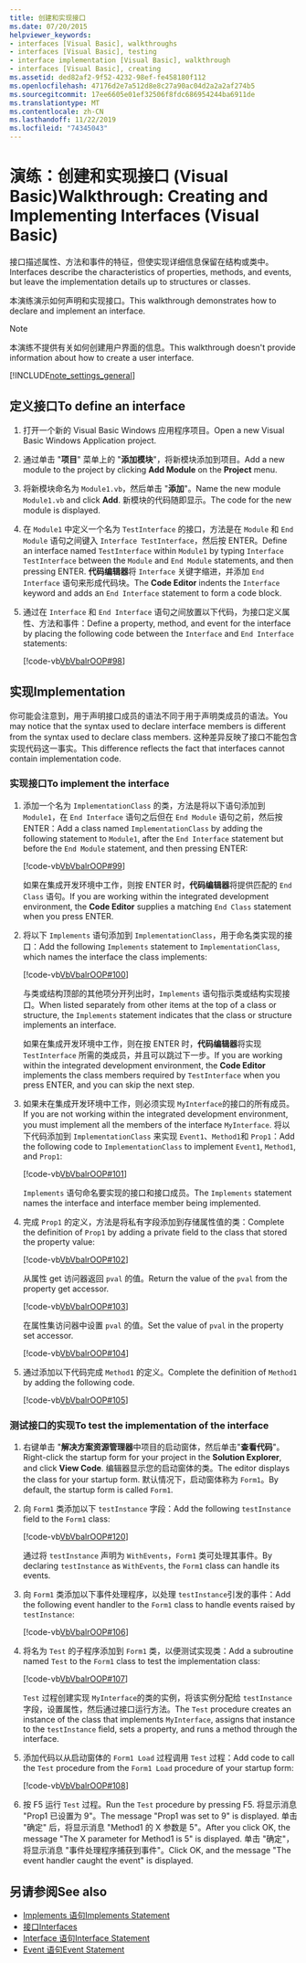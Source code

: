 ```yaml
---
title: 创建和实现接口
ms.date: 07/20/2015
helpviewer_keywords:
- interfaces [Visual Basic], walkthroughs
- interfaces [Visual Basic], testing
- interface implementation [Visual Basic], walkthrough
- interfaces [Visual Basic], creating
ms.assetid: ded82af2-9f52-4232-98ef-fe458180f112
ms.openlocfilehash: 47176d2e7a512d8e8c27a90ac04d2a2a2af274b5
ms.sourcegitcommit: 17ee6605e01ef32506f8fdc686954244ba6911de
ms.translationtype: MT
ms.contentlocale: zh-CN
ms.lasthandoff: 11/22/2019
ms.locfileid: "74345043"
---
```

# <a name="walkthrough-creating-and-implementing-interfaces-visual-basic"></a><span data-ttu-id="ffd5a-102">演练：创建和实现接口 (Visual Basic)</span><span class="sxs-lookup"><span data-stu-id="ffd5a-102">Walkthrough: Creating and Implementing Interfaces (Visual Basic)</span></span>

<span data-ttu-id="ffd5a-103">接口描述属性、方法和事件的特征，但使实现详细信息保留在结构或类中。</span><span class="sxs-lookup"><span data-stu-id="ffd5a-103">Interfaces describe the characteristics of properties, methods, and events, but leave the implementation details up to structures or classes.</span></span>  
  
 <span data-ttu-id="ffd5a-104">本演练演示如何声明和实现接口。</span><span class="sxs-lookup"><span data-stu-id="ffd5a-104">This walkthrough demonstrates how to declare and implement an interface.</span></span>  
  
> [!NOTE]
> <span data-ttu-id="ffd5a-105">本演练不提供有关如何创建用户界面的信息。</span><span class="sxs-lookup"><span data-stu-id="ffd5a-105">This walkthrough doesn't provide information about how to create a user interface.</span></span>  
  
[!INCLUDE[note_settings_general](~/includes/note-settings-general-md.md)]  
  
## <a name="to-define-an-interface"></a><span data-ttu-id="ffd5a-106">定义接口</span><span class="sxs-lookup"><span data-stu-id="ffd5a-106">To define an interface</span></span>
  
1. <span data-ttu-id="ffd5a-107">打开一个新的 Visual Basic Windows 应用程序项目。</span><span class="sxs-lookup"><span data-stu-id="ffd5a-107">Open a new Visual Basic Windows Application project.</span></span>  
  
2. <span data-ttu-id="ffd5a-108">通过单击 "**项目**" 菜单上的 "**添加模块**"，将新模块添加到项目。</span><span class="sxs-lookup"><span data-stu-id="ffd5a-108">Add a new module to the project by clicking **Add Module** on the **Project** menu.</span></span>  
  
3. <span data-ttu-id="ffd5a-109">将新模块命名为 `Module1.vb`，然后单击 "**添加**"。</span><span class="sxs-lookup"><span data-stu-id="ffd5a-109">Name the new module `Module1.vb` and click **Add**.</span></span> <span data-ttu-id="ffd5a-110">新模块的代码随即显示。</span><span class="sxs-lookup"><span data-stu-id="ffd5a-110">The code for the new module is displayed.</span></span>  
  
4. <span data-ttu-id="ffd5a-111">在 `Module1` 中定义一个名为 `TestInterface` 的接口，方法是在 `Module` 和 `End Module` 语句之间键入 `Interface TestInterface`，然后按 ENTER。</span><span class="sxs-lookup"><span data-stu-id="ffd5a-111">Define an interface named `TestInterface` within `Module1` by typing `Interface TestInterface` between the `Module` and `End Module` statements, and then pressing ENTER.</span></span> <span data-ttu-id="ffd5a-112">**代码编辑器**将 `Interface` 关键字缩进，并添加 `End Interface` 语句来形成代码块。</span><span class="sxs-lookup"><span data-stu-id="ffd5a-112">The **Code Editor** indents the `Interface` keyword and adds an `End Interface` statement to form a code block.</span></span>  
  
5. <span data-ttu-id="ffd5a-113">通过在 `Interface` 和 `End Interface` 语句之间放置以下代码，为接口定义属性、方法和事件：</span><span class="sxs-lookup"><span data-stu-id="ffd5a-113">Define a property, method, and event for the interface by placing the following code between the `Interface` and `End Interface` statements:</span></span>  
  
     [!code-vb[VbVbalrOOP#98](~/samples/snippets/visualbasic/VS_Snippets_VBCSharp/VbVbalrOOP/VB/OOP.vb#98)]
  
## <a name="implementation"></a><span data-ttu-id="ffd5a-114">实现</span><span class="sxs-lookup"><span data-stu-id="ffd5a-114">Implementation</span></span>

 <span data-ttu-id="ffd5a-115">你可能会注意到，用于声明接口成员的语法不同于用于声明类成员的语法。</span><span class="sxs-lookup"><span data-stu-id="ffd5a-115">You may notice that the syntax used to declare interface members is different from the syntax used to declare class members.</span></span> <span data-ttu-id="ffd5a-116">这种差异反映了接口不能包含实现代码这一事实。</span><span class="sxs-lookup"><span data-stu-id="ffd5a-116">This difference reflects the fact that interfaces cannot contain implementation code.</span></span>  
  
### <a name="to-implement-the-interface"></a><span data-ttu-id="ffd5a-117">实现接口</span><span class="sxs-lookup"><span data-stu-id="ffd5a-117">To implement the interface</span></span>
  
1. <span data-ttu-id="ffd5a-118">添加一个名为 `ImplementationClass` 的类，方法是将以下语句添加到 `Module1`，在 `End Interface` 语句之后但在 `End Module` 语句之前，然后按 ENTER：</span><span class="sxs-lookup"><span data-stu-id="ffd5a-118">Add a class named `ImplementationClass` by adding the following statement to `Module1`, after the `End Interface` statement but before the `End Module` statement, and then pressing ENTER:</span></span>  
  
     [!code-vb[VbVbalrOOP#99](~/samples/snippets/visualbasic/VS_Snippets_VBCSharp/VbVbalrOOP/VB/OOP.vb#99)]
  
     <span data-ttu-id="ffd5a-119">如果在集成开发环境中工作，则按 ENTER 时，**代码编辑器**将提供匹配的 `End Class` 语句。</span><span class="sxs-lookup"><span data-stu-id="ffd5a-119">If you are working within the integrated development environment, the **Code Editor** supplies a matching `End Class` statement when you press ENTER.</span></span>  
  
2. <span data-ttu-id="ffd5a-120">将以下 `Implements` 语句添加到 `ImplementationClass`，用于命名类实现的接口：</span><span class="sxs-lookup"><span data-stu-id="ffd5a-120">Add the following `Implements` statement to `ImplementationClass`, which names the interface the class implements:</span></span>  
  
     [!code-vb[VbVbalrOOP#100](~/samples/snippets/visualbasic/VS_Snippets_VBCSharp/VbVbalrOOP/VB/OOP.vb#100)]
  
     <span data-ttu-id="ffd5a-121">与类或结构顶部的其他项分开列出时，`Implements` 语句指示类或结构实现接口。</span><span class="sxs-lookup"><span data-stu-id="ffd5a-121">When listed separately from other items at the top of a class or structure, the `Implements` statement indicates that the class or structure implements an interface.</span></span>  
  
     <span data-ttu-id="ffd5a-122">如果在集成开发环境中工作，则在按 ENTER 时，**代码编辑器**将实现 `TestInterface` 所需的类成员，并且可以跳过下一步。</span><span class="sxs-lookup"><span data-stu-id="ffd5a-122">If you are working within the integrated development environment, the **Code Editor** implements the class members required by `TestInterface` when you press ENTER, and you can skip the next step.</span></span>  
  
3. <span data-ttu-id="ffd5a-123">如果未在集成开发环境中工作，则必须实现 `MyInterface`的接口的所有成员。</span><span class="sxs-lookup"><span data-stu-id="ffd5a-123">If you are not working within the integrated development environment, you must implement all the members of the interface `MyInterface`.</span></span> <span data-ttu-id="ffd5a-124">将以下代码添加到 `ImplementationClass` 来实现 `Event1`、`Method1`和 `Prop1`：</span><span class="sxs-lookup"><span data-stu-id="ffd5a-124">Add the following code to `ImplementationClass` to implement `Event1`, `Method1`, and `Prop1`:</span></span>  
  
     [!code-vb[VbVbalrOOP#101](~/samples/snippets/visualbasic/VS_Snippets_VBCSharp/VbVbalrOOP/VB/OOP.vb#101)]
  
     <span data-ttu-id="ffd5a-125">`Implements` 语句命名要实现的接口和接口成员。</span><span class="sxs-lookup"><span data-stu-id="ffd5a-125">The `Implements` statement names the interface and interface member being implemented.</span></span>  
  
4. <span data-ttu-id="ffd5a-126">完成 `Prop1` 的定义，方法是将私有字段添加到存储属性值的类：</span><span class="sxs-lookup"><span data-stu-id="ffd5a-126">Complete the definition of `Prop1` by adding a private field to the class that stored the property value:</span></span>  
  
     [!code-vb[VbVbalrOOP#102](~/samples/snippets/visualbasic/VS_Snippets_VBCSharp/VbVbalrOOP/VB/OOP.vb#102)]
  
     <span data-ttu-id="ffd5a-127">从属性 get 访问器返回 `pval` 的值。</span><span class="sxs-lookup"><span data-stu-id="ffd5a-127">Return the value of the `pval` from the property get accessor.</span></span>  
  
     [!code-vb[VbVbalrOOP#103](~/samples/snippets/visualbasic/VS_Snippets_VBCSharp/VbVbalrOOP/VB/OOP.vb#103)]
  
     <span data-ttu-id="ffd5a-128">在属性集访问器中设置 `pval` 的值。</span><span class="sxs-lookup"><span data-stu-id="ffd5a-128">Set the value of `pval` in the property set accessor.</span></span>  
  
     [!code-vb[VbVbalrOOP#104](~/samples/snippets/visualbasic/VS_Snippets_VBCSharp/VbVbalrOOP/VB/OOP.vb#104)]
  
5. <span data-ttu-id="ffd5a-129">通过添加以下代码完成 `Method1` 的定义。</span><span class="sxs-lookup"><span data-stu-id="ffd5a-129">Complete the definition of `Method1` by adding the following code.</span></span>  
  
     [!code-vb[VbVbalrOOP#105](~/samples/snippets/visualbasic/VS_Snippets_VBCSharp/VbVbalrOOP/VB/OOP.vb#105)]
  
### <a name="to-test-the-implementation-of-the-interface"></a><span data-ttu-id="ffd5a-130">测试接口的实现</span><span class="sxs-lookup"><span data-stu-id="ffd5a-130">To test the implementation of the interface</span></span>
  
1. <span data-ttu-id="ffd5a-131">右键单击 "**解决方案资源管理器**中项目的启动窗体，然后单击"**查看代码**"。</span><span class="sxs-lookup"><span data-stu-id="ffd5a-131">Right-click the startup form for your project in the **Solution Explorer**, and click **View Code**.</span></span> <span data-ttu-id="ffd5a-132">编辑器显示您的启动窗体的类。</span><span class="sxs-lookup"><span data-stu-id="ffd5a-132">The editor displays the class for your startup form.</span></span> <span data-ttu-id="ffd5a-133">默认情况下，启动窗体称为 `Form1`。</span><span class="sxs-lookup"><span data-stu-id="ffd5a-133">By default, the startup form is called `Form1`.</span></span>  
  
2. <span data-ttu-id="ffd5a-134">向 `Form1` 类添加以下 `testInstance` 字段：</span><span class="sxs-lookup"><span data-stu-id="ffd5a-134">Add the following `testInstance` field to the `Form1` class:</span></span>  
  
     [!code-vb[VbVbalrOOP#120](~/samples/snippets/visualbasic/VS_Snippets_VBCSharp/VbVbalrOOP/VB/OOP.vb#120)]
  
     <span data-ttu-id="ffd5a-135">通过将 `testInstance` 声明为 `WithEvents`，`Form1` 类可处理其事件。</span><span class="sxs-lookup"><span data-stu-id="ffd5a-135">By declaring `testInstance` as `WithEvents`, the `Form1` class can handle its events.</span></span>  
  
3. <span data-ttu-id="ffd5a-136">向 `Form1` 类添加以下事件处理程序，以处理 `testInstance`引发的事件：</span><span class="sxs-lookup"><span data-stu-id="ffd5a-136">Add the following event handler to the `Form1` class to handle events raised by `testInstance`:</span></span>  
  
     [!code-vb[VbVbalrOOP#106](~/samples/snippets/visualbasic/VS_Snippets_VBCSharp/VbVbalrOOP/VB/OOP.vb#106)]
  
4. <span data-ttu-id="ffd5a-137">将名为 `Test` 的子程序添加到 `Form1` 类，以便测试实现类：</span><span class="sxs-lookup"><span data-stu-id="ffd5a-137">Add a subroutine named `Test` to the `Form1` class to test the implementation class:</span></span>  
  
     [!code-vb[VbVbalrOOP#107](~/samples/snippets/visualbasic/VS_Snippets_VBCSharp/VbVbalrOOP/VB/OOP.vb#107)]
  
     <span data-ttu-id="ffd5a-138">`Test` 过程创建实现 `MyInterface`的类的实例，将该实例分配给 `testInstance` 字段，设置属性，然后通过接口运行方法。</span><span class="sxs-lookup"><span data-stu-id="ffd5a-138">The `Test` procedure creates an instance of the class that implements `MyInterface`, assigns that instance to the `testInstance` field, sets a property, and runs a method through the interface.</span></span>  
  
5. <span data-ttu-id="ffd5a-139">添加代码以从启动窗体的 `Form1 Load` 过程调用 `Test` 过程：</span><span class="sxs-lookup"><span data-stu-id="ffd5a-139">Add code to call the `Test` procedure from the `Form1 Load` procedure of your startup form:</span></span>  
  
     [!code-vb[VbVbalrOOP#108](~/samples/snippets/visualbasic/VS_Snippets_VBCSharp/VbVbalrOOP/VB/OOP.vb#108)]
  
6. <span data-ttu-id="ffd5a-140">按 F5 运行 `Test` 过程。</span><span class="sxs-lookup"><span data-stu-id="ffd5a-140">Run the `Test` procedure by pressing F5.</span></span> <span data-ttu-id="ffd5a-141">将显示消息 "Prop1 已设置为 9"。</span><span class="sxs-lookup"><span data-stu-id="ffd5a-141">The message "Prop1 was set to 9" is displayed.</span></span> <span data-ttu-id="ffd5a-142">单击 "确定" 后，将显示消息 "Method1 的 X 参数是 5"。</span><span class="sxs-lookup"><span data-stu-id="ffd5a-142">After you click OK, the message "The X parameter for Method1 is 5" is displayed.</span></span> <span data-ttu-id="ffd5a-143">单击 "确定"，将显示消息 "事件处理程序捕获到事件"。</span><span class="sxs-lookup"><span data-stu-id="ffd5a-143">Click OK, and the message "The event handler caught the event" is displayed.</span></span>  
  
## <a name="see-also"></a><span data-ttu-id="ffd5a-144">另请参阅</span><span class="sxs-lookup"><span data-stu-id="ffd5a-144">See also</span></span>

- [<span data-ttu-id="ffd5a-145">Implements 语句</span><span class="sxs-lookup"><span data-stu-id="ffd5a-145">Implements Statement</span></span>](../../../../visual-basic/language-reference/statements/implements-statement.md)
- [<span data-ttu-id="ffd5a-146">接口</span><span class="sxs-lookup"><span data-stu-id="ffd5a-146">Interfaces</span></span>](../../../../visual-basic/programming-guide/language-features/interfaces/index.md)
- [<span data-ttu-id="ffd5a-147">Interface 语句</span><span class="sxs-lookup"><span data-stu-id="ffd5a-147">Interface Statement</span></span>](../../../../visual-basic/language-reference/statements/interface-statement.md)
- [<span data-ttu-id="ffd5a-148">Event 语句</span><span class="sxs-lookup"><span data-stu-id="ffd5a-148">Event Statement</span></span>](../../../../visual-basic/language-reference/statements/event-statement.md)
